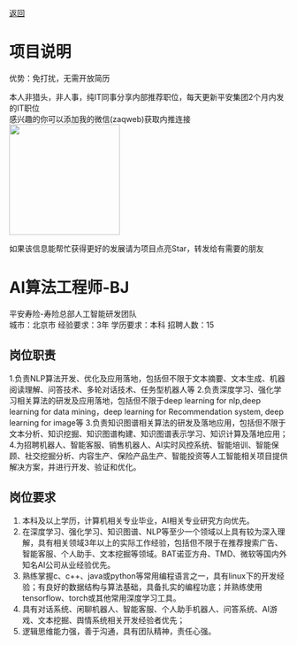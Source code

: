 [返回](../)

# 项目说明

优势：免打扰，无需开放简历

本人非猎头，非人事，纯IT同事分享内部推荐职位，每天更新平安集团2个月内发的IT职位  
感兴趣的你可以添加我的微信(zaqweb)获取内推连接  
<img src="https://github.com/zaqweb/PA-IT-JOBS/blob/master/WechatICode.jpeg"  height="200" width="200">

如果该信息能帮忙获得更好的发展请为项目点亮Star，转发给有需要的朋友

# AI算法工程师-BJ
平安寿险-寿险总部人工智能研发团队  
城市：北京市 经验要求：3年 学历要求：本科  招聘人数：15

## 岗位职责
1.负责NLP算法开发、优化及应用落地，包括但不限于文本摘要、文本生成、机器阅读理解、问答技术、多轮对话技术、任务型机器人等
2.负责深度学习、强化学习相关算法的研发及应用落地，包括但不限于deep learning for nlp,deep learning for data mining，deep learning for Recommendation system, deep learning for image等
3.负责知识图谱相关算法的研发及落地应用，包括但不限于文本分析、知识挖掘、知识图谱构建、知识图谱表示学习、知识计算及落地应用；
4.为招聘机器人、智能客服、销售机器人、AI实时风控系统、智能培训、智能保顾、社交挖掘分析、内容生产、保险产品生产、智能投资等人工智能相关项目提供解决方案，并进行开发、验证和优化。

## 岗位要求
1. 本科及以上学历，计算机相关专业毕业，AI相关专业研究方向优先。
2. 在深度学习、强化学习、知识图谱、NLP等至少一个领域以上具有较为深入理解，具有相关领域3年以上的实际工作经验，包括但不限于在推荐搜索广告、智能客服、个人助手、文本挖掘等领域。BAT诺亚方舟、TMD、微软等国内外知名AI公司从业经验优先。
3. 熟练掌握c、c++、java或python等常用编程语言之一，具有linux下的开发经验；有良好的数据结构与算法基础，具备扎实的编程功底；并熟练使用tensorflow、torch或其他常用深度学习工具。
4. 具有对话系统、闲聊机器人、智能客服、个人助手机器人、问答系统、AI游戏、文本挖掘、舆情系统相关开发经验者优先；
5. 逻辑思维能力强，善于沟通，具有团队精神，责任心强。




